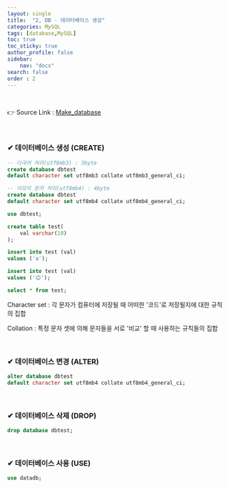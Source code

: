 ```yaml
---
layout: single
title:  "2, DB - 데이터베이스 생성"
categories: MySQL
tags: [database,MySQL]
toc: true
toc_sticky: true
author_profile: false
sidebar:
    nav: "docs"
search: false
order : 2
---
```


<br>

👉 Source Link : [Make_database](https://github.com/Jaehwany/Database/blob/036dc94a641e1156a4abbb18f3fbbba3a5cc7168/1.%20basic/1.%20database_make.sql)

<br>

### ✔ 데이터베이스 생성 (CREATE)



``` sql
-- 다국어 처리(utf8mb3) : 3byte
create database dbtest
default character set utf8mb3 collate utf8mb3_general_ci;
```

``` sql
-- 이모지 문자 처리(utf8mb4) : 4byte
create database dbtest
default character set utf8mb4 collate utf8mb4_general_ci;

use dbtest;

create table test(
	val varchar(10)
);

insert into test (val)
values ('a');

insert into test (val)
values ('😊');

select * from test;
```

Character set : 각 문자가 컴퓨터에 저장될 때 어떠한 '코드'로 저장될지에 대한 규칙의 집합

Collation : 특정 문자 셋에 의해 문자들을 서로 '비교' 할 때 사용하는 규칙들의 집합

<br>

### ✔ 데이터베이스 변경 (ALTER)

``` sql
alter database dbtest
default character set utf8mb4 collate utf8mb4_general_ci;
```

<br>

### ✔ 데이터베이스 삭제 (DROP)

``` sql
drop database dbtest;
```

<br>

### ✔ 데이터베이스 사용 (USE)

``` sql
use datadb;
```
